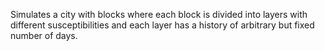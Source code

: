 Simulates a city with blocks where each block is divided into layers with different susceptibilities and each layer has a history of arbitrary but fixed number of days.
